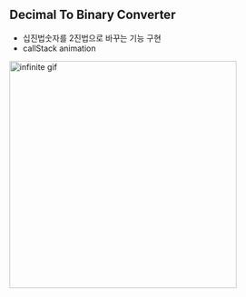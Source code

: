 ## Decimal To Binary Converter

- 십진법숫자를 2진법으로 바꾸는 기능 구현
- callStack animation

<img src="https://github.com/user-attachments/assets/d582a9a3-64ec-4541-99ac-ebe42402940e" alt="infinite gif" style="width: 400px; height: auto;">
